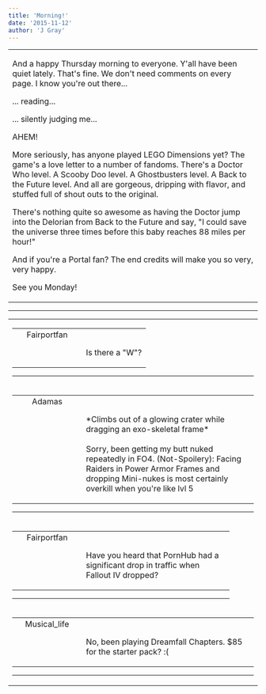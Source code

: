 ```yaml
---
title: 'Morning!'
date: '2015-11-12'
author: 'J Gray'
---
```


<div>
<!-- Main content here -->
<table border="0" class="post"><tbody><tr><td>
   
   <div class="post_body">
       <p>And a happy Thursday morning to everyone. Y'all have been quiet lately. That's fine. We don't need comments on every page. I know you're out there...</p><p>... reading...</p><p>... silently judging me...</p><p>AHEM!</p><p>More seriously, has anyone played LEGO Dimensions yet? The game's a love letter to a number of fandoms. There's a Doctor Who level. A Scooby Doo level. A Ghostbusters level. A Back to the Future level. And all are gorgeous, dripping with flavor, and stuffed full of shout outs to the original.</p><p>There's nothing quite so awesome as having the Doctor jump into the Delorian from Back to the Future and say, "I could save the universe three times before this baby reaches 88 miles per hour!"</p><p>And if you're a Portal fan? The end credits will make you so very, very happy.</p><p>See you Monday!</p>
   </div>
   </td></tr>
   </tbody></table><hr><table style="width:100%; border:0;" class="comment_table"><tbody><tr><td width="100%"><a name=""> </a><div style="width:100%;" class="comment"><table border="0" width="100%"><tbody><tr><td align="center" valign="top" width="125">
<span class="comment_title"><center>Fairportfan<br></center><a name="2245">&nbsp;</a></span><br>
<center><img src="https://www.gravatar.com/avatar.php?gravatar_id=6a0561c0957a6b889bac34144c7cec72&amp;default=http%3A%2F%2Fmysteriesofthearcana.com%2Ftemplates%2Fmain%2Fimages%2Favatar.gif&amp;size=80&amp;rating=g" border="0" alt=""></center>
</td>
<td valign="top">


<p class="comment_text"> </p><p class="comment_text"><br> Is there a "W"?</p>
 

</td></tr></tbody></table>
<hr></div></td></tr><tr><td width="100%"><a name=""> </a><div style="width:100%;" class="comment"><table border="0" width="100%"><tbody><tr><td align="center" valign="top" width="125">
<span class="comment_title"><center>Adamas<br></center><a name="2246">&nbsp;</a></span><br>
<center><img src="https://www.gravatar.com/avatar.php?gravatar_id=63b5da7dbecbf4a2fac891b8f15ccbc4&amp;default=http%3A%2F%2Fmysteriesofthearcana.com%2Ftemplates%2Fmain%2Fimages%2Favatar.gif&amp;size=80&amp;rating=g" border="0" alt=""></center>
</td>
<td valign="top">


<p class="comment_text"> </p><p class="comment_text"><br> *Climbs out of a glowing crater while dragging an exo-skeletal frame*<br><br>Sorry, been getting my butt nuked repeatedly in FO4. (Not-Spoilery): Facing Raiders in Power Armor Frames and dropping Mini-nukes is most certainly overkill when you're like lvl 5<br></p>
 

</td></tr></tbody></table>
<hr></div></td></tr><tr><td width="100%"><a name=""> </a><div style="width:90%;" class="comment2"><table border="0" width="100%"><tbody><tr><td align="center" valign="top" width="125">
<span class="comment_title"><center>Fairportfan<br></center><a name="2250">&nbsp;</a></span><br>
<center><img src="https://www.gravatar.com/avatar.php?gravatar_id=aa6f9d5ec211cb4180cd78f1bdcb0cb5&amp;default=http%3A%2F%2Fmysteriesofthearcana.com%2Ftemplates%2Fmain%2Fimages%2Favatar.gif&amp;size=80&amp;rating=g" border="0" alt=""></center>
</td>
<td valign="top">


<p class="comment_text"> </p><p class="comment_text"><br> Have you heard that PornHub had a significant drop in traffic when Fallout IV dropped?</p>
 

</td></tr></tbody></table>
<hr></div></td></tr><tr><td width="100%"><a name=""> </a><div style="width:100%;" class="comment"><table border="0" width="100%"><tbody><tr><td align="center" valign="top" width="125">
<span class="comment_title"><center>Musical_life<br></center><a name="2249">&nbsp;</a></span><br>
<center><img src="https://www.gravatar.com/avatar.php?gravatar_id=6f86cb0ffa70485e791906edfc2d1247&amp;default=http%3A%2F%2Fmysteriesofthearcana.com%2Ftemplates%2Fmain%2Fimages%2Favatar.gif&amp;size=80&amp;rating=g" border="0" alt=""></center>
</td>
<td valign="top">


<p class="comment_text"> </p><p class="comment_text"><br> No, been playing Dreamfall Chapters. $85 for the starter pack? :(</p>
 

</td></tr></tbody></table>
<hr></div></td></tr></tbody></table>
<!-- End main content -->
              </div>
